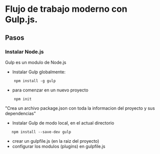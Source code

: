 # Flujo de trabajo moderno con Gulp.js.

## Pasos

### Instalar Node.js

Gulp es un modulo de Node.js

- Instalar Gulp globalmente:
```
    npm install -g gulp
```

- para comenzar en un nuevo proyecto
```
    npm init
```
"Crea un archivo package.json con toda la informacion del proyecto y sus dependencias"

* Instalar Gulp de modo local, en el actual directorio
```
   npm install --save-dev gulp
```
* crear un gulpfile.js      (en la raiz del proyecto)
* configurar los modulos    (plugins) en gulpfile.js